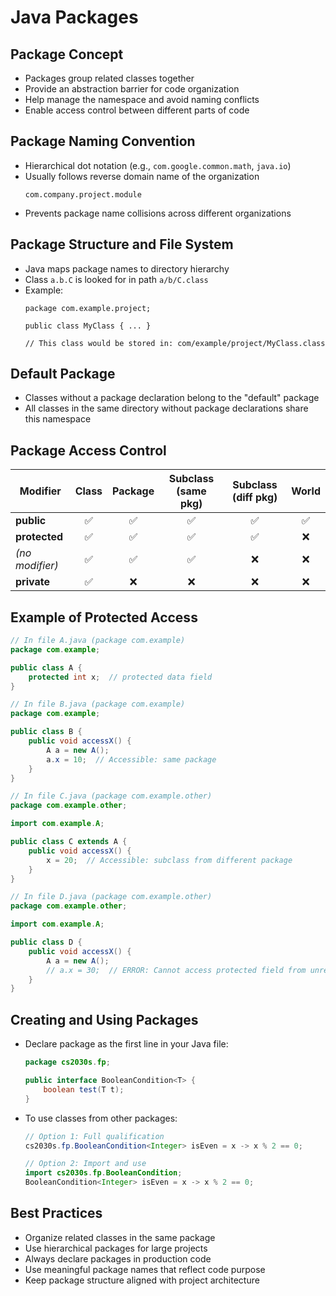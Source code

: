 # Java Packages

## Package Concept
- Packages group related classes together
- Provide an abstraction barrier for code organization
- Help manage the namespace and avoid naming conflicts
- Enable access control between different parts of code

## Package Naming Convention
- Hierarchical dot notation (e.g., `com.google.common.math`, `java.io`)
- Usually follows reverse domain name of the organization
  ```
  com.company.project.module
  ```
- Prevents package name collisions across different organizations

## Package Structure and File System
- Java maps package names to directory hierarchy
- Class `a.b.C` is looked for in path `a/b/C.class`
- Example:
  ```
  package com.example.project;
  
  public class MyClass { ... }

  // This class would be stored in: com/example/project/MyClass.class
  ```

## Default Package
- Classes without a package declaration belong to the "default" package
- All classes in the same directory without package declarations share this namespace

## Package Access Control
| Modifier       | Class | Package | Subclass (same pkg) | Subclass (diff pkg) | World |
|---------------|:-----:|:-------:|:-------------------:|:-------------------:|:-----:|
| **public**    | ✅    | ✅      | ✅                  | ✅                  | ✅    |
| **protected** | ✅    | ✅      | ✅                  | ✅                  | ❌    |
| *(no modifier)* | ✅  | ✅      | ✅                  | ❌                  | ❌    |
| **private**   | ✅    | ❌      | ❌                  | ❌                  | ❌    |


## Example of Protected Access
```java
// In file A.java (package com.example)
package com.example;

public class A {
    protected int x;  // protected data field
}
```

```java
// In file B.java (package com.example)
package com.example;

public class B {
    public void accessX() {
        A a = new A();
        a.x = 10;  // Accessible: same package
    }
}
```

```java
// In file C.java (package com.example.other)
package com.example.other;

import com.example.A;

public class C extends A {
    public void accessX() {
        x = 20;  // Accessible: subclass from different package
    }
}
```

```java
// In file D.java (package com.example.other)
package com.example.other;

import com.example.A;

public class D {
    public void accessX() {
        A a = new A();
        // a.x = 30;  // ERROR: Cannot access protected field from unrelated class
    }
}
```

## Creating and Using Packages
- Declare package as the first line in your Java file:
  ```java
  package cs2030s.fp;
  
  public interface BooleanCondition<T> {
      boolean test(T t);
  }
  ```

- To use classes from other packages:
  ```java
  // Option 1: Full qualification
  cs2030s.fp.BooleanCondition<Integer> isEven = x -> x % 2 == 0;
  
  // Option 2: Import and use
  import cs2030s.fp.BooleanCondition;
  BooleanCondition<Integer> isEven = x -> x % 2 == 0;
  ```

## Best Practices
- Organize related classes in the same package
- Use hierarchical packages for large projects
- Always declare packages in production code
- Use meaningful package names that reflect code purpose
- Keep package structure aligned with project architecture
